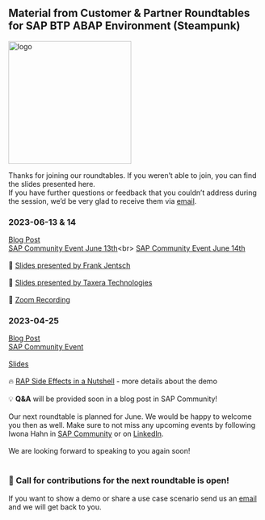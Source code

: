 ## Material from Customer & Partner Roundtables for SAP BTP ABAP Environment (Steampunk)
<img width="243" alt="logo" src="https://user-images.githubusercontent.com/22098308/235618176-c3c4780c-5a0c-4499-8ef6-94ba6ab9b448.png">

Thanks for joining our roundtables. If you weren’t able to join, you can find the slides presented here.<br>
If you have further questions or feedback that you couldn’t address during the session, we’d be very glad to receive them via [email](mailto:sap_btp_abap_environment@sap.com).


### **2023-06-13** & **14**<br>

[Blog Post](https://blogs.sap.com/2023/05/30/second-customer-partner-roundtable-for-sap-btp-abap-environment/)<br>
[SAP Community Event June 13th](https://groups.community.sap.com/t5/sap-community/customer-amp-partner-roundtable-for-sap-btp-abap-environment/ec-p/227730#M152](https://groups.community.sap.com/t5/sap-community/second-customer-amp-partner-roundtable-for-sap-btp-abap/ec-p/263380#M211))<br>
[SAP Community Event June 14th](https://groups.community.sap.com/t5/sap-community/second-customer-amp-partner-roundtable-for-sap-btp-abap/ec-p/263382#M212)<br><br> 📂 [Slides presented by Frank Jentsch](https://github.com/iwonahahn/SAP-BTP-ABAP-Environment-Roundtable/files/11818639/2023-06-13_Customer_and_Partner_Roundtable_Steampunk.pdf)<br><br> 📂 [Slides presented by Taxera Technologies](https://github.com/iwonahahn/SAP-BTP-ABAP-Environment-Roundtable/files/11818662/2023-06-13_Taxera_Technologies.pdf)<br><br>🎥 [Zoom Recording](https://sap-se.zoom.us/rec/share/g9m8NtDJ_cL-u0cZo4GaEAqiK6S9joPOkBhE8fCMMsXbIJ-ymLvTNLqQwaMNKu0Y.u1YzLFZaftsHy5ca)<br>



### **2023-04-25**<br>

[Blog Post](https://blogs.sap.com/2023/03/29/first-customer-partner-roundtable-for-sap-btp-abap-environment/)<br>
[SAP Community Event](https://groups.community.sap.com/t5/sap-community/customer-amp-partner-roundtable-for-sap-btp-abap-environment/ec-p/227730#M152)<br><br>[Slides](https://github.com/iwonahahn/SAP-BTP-ABAP-Environment-Roundtable/files/11371146/2023-04-25_Customer_and_Partner_Roundtable_Steampunk.pdf)<br><br>
🔥 [RAP Side Effects in a Nutshell](https://blogs.sap.com/2023/05/04/rap-side-effects-in-a-nutshell/) - more details about the demo<br><br>
💡 **Q&A** will be provided soon in a blog post in SAP Community!<br><br>
Our next roundtable is planned for June. We would be happy to welcome you then as well. Make sure to not miss any upcoming events by following Iwona Hahn in [SAP Community](https://people.sap.com/iwona.hahn) or on [LinkedIn](https://www.linkedin.com/in/iwonahahn/).<br><br>
We are looking forward to speaking to you again soon!<br><br>
 
### 📧 Call for contributions for the next roundtable is open!
If you want to show a demo or share a use case scenario send us an [email](mailto:sap_btp_abap_environment@sap.com) and we will get back to you.
